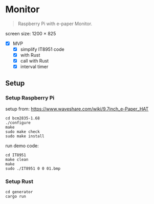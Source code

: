 # Monitor

> Raspberry Pi with e-paper Monitor.

screen size: 1200 × 825

 - [x] MVP
    - [x] simplify IT8951 code
    - [x] with Rust
    - [x] call with Rust
    - [x] interval timer

## Setup

### Setup Raspberry Pi

setup from: https://www.waveshare.com/wiki/9.7inch_e-Paper_HAT

```
cd bcm2835-1.68
./configure
make
sudo make check
sudo make install
```

run demo code:

```
cd IT8951
make clean
make
sudo ./IT8951 0 0 01.bmp
```

### Setup Rust

```
cd generator
cargo run
```


